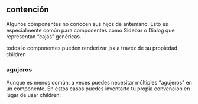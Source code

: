 ## contención 

Algunos componentes no conocen sus hijos de antemano. Esto es especialmente común para componentes como Sidebar o Dialog que representan “cajas” genéricas.

todos lo componentes pueden renderizar jsx a travéz de su propiedad 
children 

### agujeros
Aunque es menos común, a veces puedes necesitar
múltiples “agujeros” en un componente.
En estos casos puedes inventarte tu
propia convención en lugar de usar children: